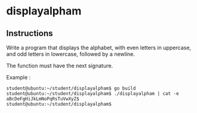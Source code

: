 # displayalpham
## Instructions

Write a program that displays the alphabet, with even letters in uppercase, and
odd letters in lowercase, followed by a newline.

The function must have the next signature.

Example :

```console
student@ubuntu:~/student/displayalpham$ go build
student@ubuntu:~/student/displayalpham$ ./displayalpham | cat -e
aBcDeFgHiJkLmNoPqRsTuVwXyZ$
student@ubuntu:~/student/displayalpham$ 
```
